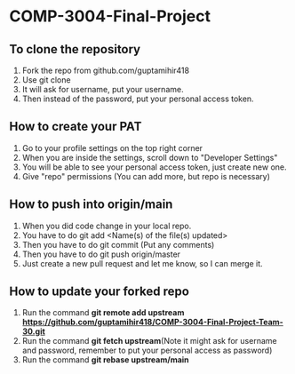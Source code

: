 # COMP-3004-Final-Project

## To clone the repository

1) Fork the repo from github.com/guptamihir418
2) Use git clone <link-of-the-forked-repo>
3) It will ask for username, put your username.
4) Then instead of the password, put your personal access token.

## How to create your PAT

1) Go to your profile settings on the top right corner
2) When you are inside the settings, scroll down to "Developer Settings"
3) You will be able to see your personal access token, just create new one. 
4) Give "repo" permissions (You can add more, but repo is necessary)


## How to push into origin/main

1) When you did code change in your local repo.
2) You have to do git add <Name(s) of the file(s) updated>
3) Then you have to do git commit (Put any comments)
4) Then you have to do git push origin/master
5) Just create a new pull request and let me know, so I can merge it.


## How to update your forked repo

1) Run the command **git remote add upstream https://github.com/guptamihir418/COMP-3004-Final-Project-Team-30.git**
2) Run the command **git fetch upstream**(Note it might ask for username and password, remember to put your personal access as password)
3) Run the command **git rebase upstream/main**





